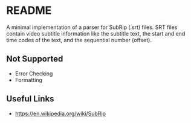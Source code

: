 # README

A minimal implementation of a parser for SubRip (.srt) files. SRT files contain
video subtitle information like the subtitle text, the  start and end time codes
of the text, and the sequential number (offset).

## Not Supported

- Error Checking
- Formatting

## Useful Links

- https://en.wikipedia.org/wiki/SubRip
